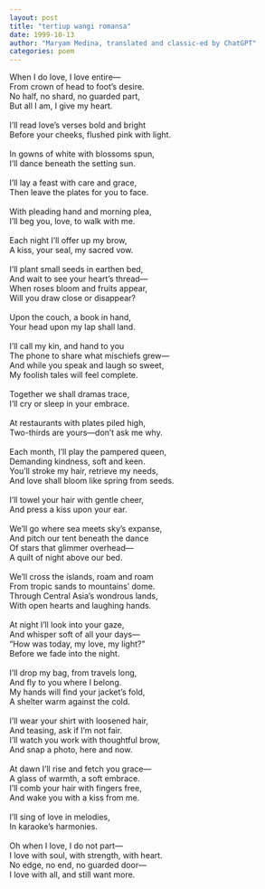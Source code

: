 ```yaml
---
layout: post
title: "tertiup wangi romansa"
date: 1999-10-13
author: "Maryam Medina, translated and classic-ed by ChatGPT"
categories: poem
---
```


When I do love, I love entire—<br>
From crown of head to foot’s desire.<br>
No half, no shard, no guarded part,<br>
But all I am, I give my heart.<br>
<br>
I’ll read love’s verses bold and bright<br>
Before your cheeks, flushed pink with light.<br>
<br>
In gowns of white with blossoms spun,<br>
I’ll dance beneath the setting sun.<br>
<br>
I’ll lay a feast with care and grace,<br>
Then leave the plates for you to face.<br>
<br>
With pleading hand and morning plea,<br>
I’ll beg you, love, to walk with me.<br>
<br>
Each night I’ll offer up my brow,<br>
A kiss, your seal, my sacred vow.<br>
<br>
I’ll plant small seeds in earthen bed,<br>
And wait to see your heart’s thread—<br>
When roses bloom and fruits appear,<br>
Will you draw close or disappear?<br>
<br>
Upon the couch, a book in hand,<br>
Your head upon my lap shall land.<br>
<br>
I’ll call my kin, and hand to you<br>
The phone to share what mischiefs grew—<br>
And while you speak and laugh so sweet,<br>
My foolish tales will feel complete.<br>
<br>
Together we shall dramas trace,<br>
I’ll cry or sleep in your embrace.<br>
<br>
At restaurants with plates piled high,<br>
Two-thirds are yours—don’t ask me why.<br>
<br>
Each month, I’ll play the pampered queen,<br>
Demanding kindness, soft and keen.<br>
You’ll stroke my hair, retrieve my needs,<br>
And love shall bloom like spring from seeds.<br>
<br>
I’ll towel your hair with gentle cheer,<br>
And press a kiss upon your ear.<br>
<br>
We’ll go where sea meets sky’s expanse,<br>
And pitch our tent beneath the dance<br>
Of stars that glimmer overhead—<br>
A quilt of night above our bed.<br>
<br>
We’ll cross the islands, roam and roam<br>
From tropic sands to mountains’ dome.<br>
Through Central Asia’s wondrous lands,<br>
With open hearts and laughing hands.<br>
<br>
At night I’ll look into your gaze,<br>
And whisper soft of all your days—<br>
“How was today, my love, my light?”<br>
Before we fade into the night.<br>
<br>
I’ll drop my bag, from travels long,<br>
And fly to you where I belong.<br>
My hands will find your jacket’s fold,<br>
A shelter warm against the cold.<br>
<br>
I’ll wear your shirt with loosened hair,<br>
And teasing, ask if I’m not fair.<br>
I’ll watch you work with thoughtful brow,<br>
And snap a photo, here and now.<br>
<br>
At dawn I’ll rise and fetch you grace—<br>
A glass of warmth, a soft embrace.<br>
I’ll comb your hair with fingers free,<br>
And wake you with a kiss from me.<br>
<br>
I’ll sing of love in melodies,<br>
In karaoke’s harmonies.<br>
<br>
Oh when I love, I do not part—<br>
I love with soul, with strength, with heart.<br>
No edge, no end, no guarded door—<br>
I love with all, and still want more.<br>